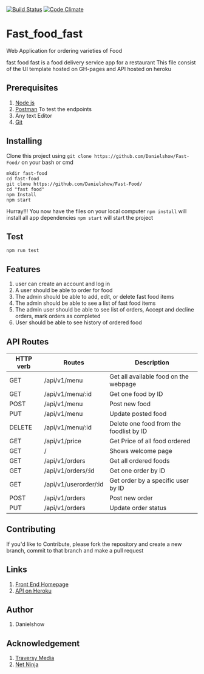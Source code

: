 [![Build Status](https://travis-ci.org/Danielshow/Fast-Food.svg?branch=develop)](https://travis-ci.org/Danielshow/Fast-Food)
[![Code Climate](https://codeclimate.com/github/codeclimate/codeclimate/badges/gpa.svg)](https://codeclimate.com/github/Danielshow/Fast-Food)

# Fast_food_fast
Web Application for ordering varieties of Food

fast food fast is a food delivery service app for a restaurant
This file consist of the UI template hosted on GH-pages and API hosted on heroku

## Prerequisites
1. [Node js](https://nodejs.org/en/)
2. [Postman](https://www.getpostman.com/) To test the endpoints
3. Any text Editor
4. [Git](https://git-scm.com/downloads)

## Installing

Clone this project using `git clone https://github.com/Danielshow/Fast-Food/` on your bash or cmd

```shell
mkdir fast-food
cd fast-food
git clone https://github.com/Danielshow/Fast-Food/
cd "fast food"
npm Install
npm start
```
Hurray!!! You now have the files on your local computer
`npm install` will install all app dependencies
`npm start` will start the project

## Test
```shell
npm run test
```

## Features
1) user can create an account and log in
2) A user should be able to order for food
3) The admin should be able to add, edit, or delete fast food items
4) The admin should be able to see a list of fast food items
5) The admin user should be able to see list of orders, Accept and decline orders, mark orders as completed
6) User should be able to see history of ordered food

## API Routes

| HTTP verb | Routes  | Description |
|-----------| ------------- | ------------- |
| GET | /api/v1/menu  | Get all available food on the webpage  |
| GET | /api/v1/menu/:id  | Get one food by ID  |
| POST | /api/v1/menu  | Post new food  |
| PUT | /api/v1/menu  | Update posted food |
| DELETE | /api/v1/menu/:id  | Delete one food from the foodlist by ID |
| GET | /api/v1/price  | Get Price of all food ordered |
| GET | /  | Shows welcome page |
| GET | /api/v1/orders  | Get all ordered foods  |
| GET | /api/v1/orders/:id  | Get one order by ID  |
| GET | /api/v1/userorder/:id  | Get order by a specific user by ID  |
| POST | /api/v1/orders | Post new order |
| PUT | /api/v1/orders  | Update order status  |

## Contributing

If you'd like to Contribute, please fork the repository and create a new branch, commit to that branch and make a pull request

## Links

1. [Front End Homepage](https://danielshow.github.io/Fast-Food/)
2. [API on Heroku](https://evening-island-29552.herokuapp.com/api/v1)

## Author

1. Danielshow

## Acknowledgement

1. [Traversy Media](https://www.youtube.com/user/TechGuyWeb)
2. [Net Ninja](https://www.youtube.com/channel/UCW5YeuERMmlnqo4oq8vwUpg)

